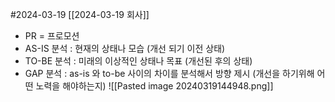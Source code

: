 #2024-03-19 [[2024-03-19 회사]]
- PR = 프로모션 
- AS-IS 분석 : 현재의 상태나 모습 (개선 되기 이전 상태)
- TO-BE 분석 : 미래의 이상적인 상태나 목표 (개선된 후의 상태)
- GAP 분석 : as-is 와 to-be 사이의 차이를 분석해서 방향 제시 (개선을 하기위해 어떤 노력을 해야하는지)
![[Pasted image 20240319144948.png]]
